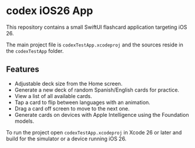 # codex iOS26 App

This repository contains a small SwiftUI flashcard application targeting iOS 26.

The main project file is `codexTestApp.xcodeproj` and the sources reside in the
`codexTestApp` folder.

## Features
- Adjustable deck size from the Home screen.
- Generate a new deck of random Spanish/English cards for practice.
- View a list of all available cards.
- Tap a card to flip between languages with an animation.
- Drag a card off screen to move to the next one.
- Generate cards on devices with Apple Intelligence using the Foundation models.

To run the project open `codexTestApp.xcodeproj` in Xcode 26 or later and build
for the simulator or a device running iOS 26.
